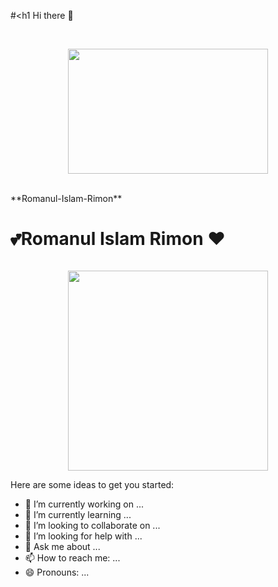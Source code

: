 #<h1   Hi there 👋 </h1>
<p>&nbsp;</p><div class="separator" style="clear: both; text-align: center;"><a href="https://blogger.googleusercontent.com/img/b/R29vZ2xl/AVvXsEh0wXi8oIdPjtCE7viGpAjTaDHZF86RMO8jtgR3HjGDNhbxa34u8wGAgVasR6uZakopTEJHqA14Lpp-tc45mn89W2LJXDBLY1emmVM-uw_Cip8Dz77-NWmCetOTVtuaTh7TplyBELsEbTtCux4WlHz-Z1oOCsurE9DO63DzV9q_vXuHZJXUH9vHNg/s728/programmer-wallpaper-preview.jpg" imageanchor="1" style="margin-left: 1em; margin-right: 1em;"><img border="0" data-original-height="455" data-original-width="728" height="200" src="https://blogger.googleusercontent.com/img/b/R29vZ2xl/AVvXsEh0wXi8oIdPjtCE7viGpAjTaDHZF86RMO8jtgR3HjGDNhbxa34u8wGAgVasR6uZakopTEJHqA14Lpp-tc45mn89W2LJXDBLY1emmVM-uw_Cip8Dz77-NWmCetOTVtuaTh7TplyBELsEbTtCux4WlHz-Z1oOCsurE9DO63DzV9q_vXuHZJXUH9vHNg/s320/programmer-wallpaper-preview.jpg" width="320" /></a></div><br /><p></p>
**Romanul-Islam-Rimon**  
<h1 style="color;red">💕Romanul Islam Rimon                 ❤</h1>
<div class="separator" style="clear: both;"><a href="https://blogger.googleusercontent.com/img/b/R29vZ2xl/AVvXsEgOzvFlCubljQikPeLW6GrbvdncpwSF_m3cfSuSO-rq8kp_A1hDCepGFBzv7cv_jx6OOIlnQz30ClwOHlIMhv94veVZTDxfN6tL0GEEIJ5J-pPEhGeFWtki4qs_5ogpk1_zt3_MIuN23IZ9v4v6QsJvXtFG-4mRqJzB8cAQzIXjkyVui1eeM_-PDA/s1871/photo-1552288092-76e7d732366c.PNG" style="display: block; padding: 1em 0; text-align: center; "><img alt="" border="0" width="320" data-original-height="691" data-original-width="1871" src="https://blogger.googleusercontent.com/img/b/R29vZ2xl/AVvXsEgOzvFlCubljQikPeLW6GrbvdncpwSF_m3cfSuSO-rq8kp_A1hDCepGFBzv7cv_jx6OOIlnQz30ClwOHlIMhv94veVZTDxfN6tL0GEEIJ5J-pPEhGeFWtki4qs_5ogpk1_zt3_MIuN23IZ9v4v6QsJvXtFG-4mRqJzB8cAQzIXjkyVui1eeM_-PDA/s320/photo-1552288092-76e7d732366c.PNG"/></a></div>
Here are some ideas to get you started:

- 🔭 I’m currently working on ...
- 🌱 I’m currently learning ...
- 👯 I’m looking to collaborate on ...
- 🤔 I’m looking for help with ...
- 💬 Ask me about ...
- 📫 How to reach me: ...
- 😄 Pronouns: ... 
